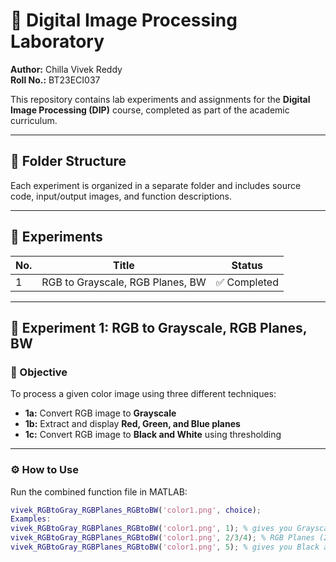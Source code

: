# 🎯 Digital Image Processing Laboratory
**Author:** Chilla Vivek Reddy<br>
**Roll No.:** BT23ECI037

This repository contains lab experiments and assignments for the **Digital Image Processing (DIP)** course, completed as part of the academic curriculum.

---

## 📁 Folder Structure

Each experiment is organized in a separate folder and includes source code, input/output images, and function descriptions.

---

## 🧪 Experiments 

| No. | Title                                 | Status       |
|-----|---------------------------------------|--------------|
| 1   | RGB to Grayscale, RGB Planes, BW      | ✅ Completed |


---

## 🔬 Experiment 1: RGB to Grayscale, RGB Planes, BW

### 📌 Objective

To process a given color image using three different techniques:
- **1a:** Convert RGB image to **Grayscale**
- **1b:** Extract and display **Red, Green, and Blue planes**
- **1c:** Convert RGB image to **Black and White** using thresholding

---

### ⚙️ How to Use

Run the combined function file in MATLAB:

```matlab
vivek_RGBtoGray_RGBPlanes_RGBtoBW('color1.png', choice);
Examples:
vivek_RGBtoGray_RGBPlanes_RGBtoBW('color1.png', 1); % gives you Grayscale Image
vivek_RGBtoGray_RGBPlanes_RGBtoBW('color1.png', 2/3/4); % RGB Planes (2 for RED Plane , 3 for GREEN Plane , 4 for BLUE PLane)
vivek_RGBtoGray_RGBPlanes_RGBtoBW('color1.png', 5); % gives you Black and White Image



